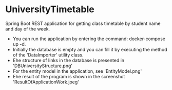 # UniversityTimetable
Spring Boot REST application for getting class timetable by student name and day of the week.

- You can run the application by entering the command: docker-compose up -d.
- Initially the database is empty and you can fill it by executing the method of the 'DataImporter' utility class.
- Еhe structure of links in the database is presented in 'DBUniversityStructure.png'
- For the entity model in the application, see 'EntityModel.png'
- Еhe result of the program is shown in the screenshot 'ResultOfApplicationWork.jpeg'
